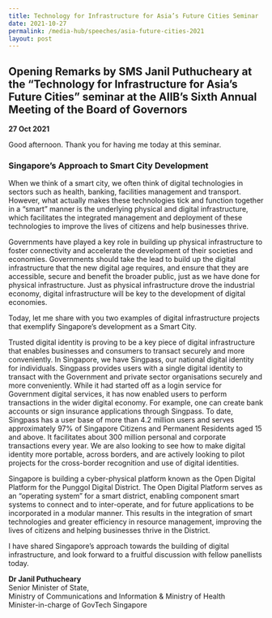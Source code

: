 ```yaml
---
title: Technology for Infrastructure for Asia’s Future Cities Seminar
date: 2021-10-27
permalink: /media-hub/speeches/asia-future-cities-2021
layout: post
---
```

## Opening Remarks by SMS Janil Puthucheary at the “Technology for Infrastructure for Asia’s Future Cities” seminar at the AIIB’s Sixth Annual Meeting of the Board of Governors

**27 Oct 2021**

Good afternoon. Thank you for having me today at this seminar.

### Singapore’s Approach to Smart City Development

When we think of a smart city, we often think of digital technologies in sectors such as health, banking, facilities management and transport. However, what actually makes these technologies tick and function together in a “smart” manner is the underlying physical and digital infrastructure, which facilitates the integrated management and deployment of these technologies to improve the lives of citizens and help businesses thrive. 

Governments have played a key role in building up physical infrastructure to foster connectivity and accelerate the development of their societies and economies. Governments should take the lead to build up the digital infrastructure that the new digital age requires, and ensure that they are accessible, secure and benefit the broader public, just as we have done for physical infrastructure. Just as physical infrastructure drove the industrial economy, digital infrastructure will be key to the development of digital economies.   

Today, let me share with you two examples of digital infrastructure projects that exemplify Singapore’s development as a Smart City. 

Trusted digital identity is proving to be a key piece of digital infrastructure that enables businesses and consumers to transact securely and more conveniently. In Singapore, we have Singpass, our national digital identity for individuals. Singpass provides users with a single digital identity to transact with the Government and private sector organisations securely and more conveniently. While it had started off as a login service for Government digital services, it has now enabled users to perform transactions in the wider digital economy. For example, one can create bank accounts or sign insurance applications through Singpass. To date, Singpass has a user base of more than 4.2 million users and serves approximately 97% of Singapore Citizens and Permanent Residents aged 15 and above. It facilitates about 300 million personal and corporate transactions every year. We are also looking to see how to make digital identity more portable, across borders, and are actively looking to pilot projects for the cross-border recognition and use of digital identities.  

Singapore is building a cyber-physical platform known as the Open Digital Platform for the Punggol Digital District. The Open Digital Platform serves as an “operating system” for a smart district, enabling component smart systems to connect and to inter-operate, and for future applications to be incorporated in a modular manner. This results in the integration of smart technologies and greater efficiency in resource management, improving the lives of citizens and helping businesses thrive in the District. 

I have shared Singapore’s approach towards the building of digital infrastructure, and look forward to a fruitful discussion with fellow panellists today.

**Dr Janil Puthucheary**<br>
Senior Minister of State, <br>
Ministry of Communications and Information & Ministry of Health<br>
Minister-in-charge of GovTech Singapore